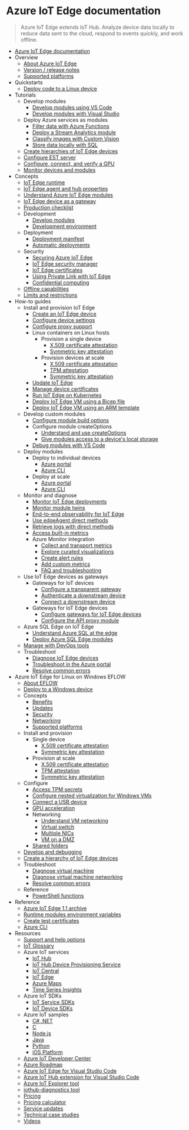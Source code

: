 # Azure IoT Edge documentation
> Azure IoT Edge extends IoT Hub. Analyze device data locally to reduce data sent to the cloud, respond to events quickly, and work offline.
  - [Azure IoT Edge documentation](https://learn.microsoft.com/en-us/azure/iot-edge/)
  - Overview
    - [About Azure IoT Edge](https://learn.microsoft.com/en-us/azure/iot-edge/about-iot-edge)
    - [Version / release notes](https://learn.microsoft.com/en-us/azure/iot-edge/version-history)
    - [Supported platforms](https://learn.microsoft.com/en-us/azure/iot-edge/support)
  - Quickstarts
    - [Deploy code to a Linux device](https://learn.microsoft.com/en-us/azure/iot-edge/quickstart-linux)
  - Tutorials
    - Develop modules
      - [Develop modules using VS Code](https://learn.microsoft.com/en-us/azure/iot-edge/tutorial-develop-for-linux)
      - [Develop modules with Visual Studio](https://learn.microsoft.com/en-us/azure/iot-edge/how-to-visual-studio-develop-module)
    - Deploy Azure services as modules
      - [Filter data with Azure Functions](https://learn.microsoft.com/en-us/azure/iot-edge/tutorial-deploy-function)
      - [Deploy a Stream Analytics module](https://learn.microsoft.com/en-us/azure/iot-edge/tutorial-deploy-stream-analytics)
      - [Classify images with Custom Vision](https://learn.microsoft.com/en-us/azure/iot-edge/tutorial-deploy-custom-vision)
      - [Store data locally with SQL](https://learn.microsoft.com/en-us/azure/iot-edge/tutorial-store-data-sql-server)
    - [Create hierarchies of IoT Edge devices](https://learn.microsoft.com/en-us/azure/iot-edge/tutorial-nested-iot-edge)
    - [Configure EST server](https://learn.microsoft.com/en-us/azure/iot-edge/tutorial-configure-est-server)
    - [Configure, connect, and verify a GPU](https://learn.microsoft.com/en-us/azure/iot-edge/configure-connect-verify-gpu)
    - [Monitor devices and modules](https://learn.microsoft.com/en-us/azure/iot-edge/tutorial-monitor-with-workbooks)
  - Concepts
    - [IoT Edge runtime](https://learn.microsoft.com/en-us/azure/iot-edge/iot-edge-runtime)
    - [IoT Edge agent and hub properties](https://learn.microsoft.com/en-us/azure/iot-edge/module-edgeagent-edgehub)
    - [Understand Azure IoT Edge modules](https://learn.microsoft.com/en-us/azure/iot-edge/iot-edge-modules)
    - [IoT Edge device as a gateway](https://learn.microsoft.com/en-us/azure/iot-edge/iot-edge-as-gateway)
    - [Production checklist](https://learn.microsoft.com/en-us/azure/iot-edge/production-checklist)
    - Development
      - [Develop modules](https://learn.microsoft.com/en-us/azure/iot-edge/module-development)
      - [Development environment](https://learn.microsoft.com/en-us/azure/iot-edge/development-environment)
    - Deployment
      - [Deployment manifest](https://learn.microsoft.com/en-us/azure/iot-edge/module-composition)
      - [Automatic deployments](https://learn.microsoft.com/en-us/azure/iot-edge/module-deployment-monitoring)
    - Security
      - [Securing Azure IoT Edge](https://learn.microsoft.com/en-us/azure/iot-edge/security)
      - [IoT Edge security manager](https://learn.microsoft.com/en-us/azure/iot-edge/iot-edge-security-manager)
      - [IoT Edge certificates](https://learn.microsoft.com/en-us/azure/iot-edge/iot-edge-certs)
      - [Using Private Link with IoT Edge](https://learn.microsoft.com/en-us/azure/iot-edge/using-private-link)
      - [Confidential computing](https://learn.microsoft.com/en-us/azure/iot-edge/deploy-confidential-applications)
    - [Offline capabilities](https://learn.microsoft.com/en-us/azure/iot-edge/offline-capabilities)
    - [Limits and restrictions](https://learn.microsoft.com/en-us/azure/iot-edge/iot-edge-limits-and-restrictions)
  - How-to guides
    - Install and provision IoT Edge
      - [Create an IoT Edge device](https://learn.microsoft.com/en-us/azure/iot-edge/how-to-create-iot-edge-device)
      - [Configure device settings](https://learn.microsoft.com/en-us/azure/iot-edge/configure-device)
      - [Configure proxy support](https://learn.microsoft.com/en-us/azure/iot-edge/how-to-configure-proxy-support)
      - Linux containers on Linux hosts
        - Provision a single device
          - [X.509 certificate attestation](https://learn.microsoft.com/en-us/azure/iot-edge/how-to-provision-single-device-linux-x509)
          - [Symmetric key attestation](https://learn.microsoft.com/en-us/azure/iot-edge/how-to-provision-single-device-linux-symmetric)
        - Provision devices at scale
          - [X.509 certificate attestation](https://learn.microsoft.com/en-us/azure/iot-edge/how-to-provision-devices-at-scale-linux-x509)
          - [TPM attestation](https://learn.microsoft.com/en-us/azure/iot-edge/how-to-provision-devices-at-scale-linux-tpm)
          - [Symmetric key attestation](https://learn.microsoft.com/en-us/azure/iot-edge/how-to-provision-devices-at-scale-linux-symmetric)
      - [Update IoT Edge](https://learn.microsoft.com/en-us/azure/iot-edge/how-to-update-iot-edge)
      - [Manage device certificates](https://learn.microsoft.com/en-us/azure/iot-edge/how-to-manage-device-certificates)
      - [Run IoT Edge on Kubernetes](https://learn.microsoft.com/en-us/azure/iot-edge/how-to-install-iot-edge-kubernetes)
      - [Deploy IoT Edge VM using a Bicep file](https://learn.microsoft.com/en-us/azure/iot-edge/how-to-install-iot-edge-ubuntuvm-bicep)
      - [Deploy IoT Edge VM using an ARM template](https://learn.microsoft.com/en-us/azure/iot-edge/how-to-install-iot-edge-ubuntuvm)
    - Develop custom modules
      - [Configure module build options](https://learn.microsoft.com/en-us/azure/iot-edge/how-to-configure-module-build-options)
      - Configure module createOptions
        - [Understand and use createOptions](https://learn.microsoft.com/en-us/azure/iot-edge/how-to-use-create-options)
        - [Give modules access to a device's local storage](https://learn.microsoft.com/en-us/azure/iot-edge/how-to-access-host-storage-from-module)
      - [Debug modules with VS Code](https://learn.microsoft.com/en-us/azure/iot-edge/debug-module-vs-code)
    - Deploy modules
      - Deploy to individual devices
        - [Azure portal](https://learn.microsoft.com/en-us/azure/iot-edge/how-to-deploy-modules-portal)
        - [Azure CLI](https://learn.microsoft.com/en-us/azure/iot-edge/how-to-deploy-modules-cli)
      - Deploy at scale
        - [Azure portal](https://learn.microsoft.com/en-us/azure/iot-edge/how-to-deploy-at-scale)
        - [Azure CLI](https://learn.microsoft.com/en-us/azure/iot-edge/how-to-deploy-cli-at-scale)
    - Monitor and diagnose
      - [Monitor IoT Edge deployments](https://learn.microsoft.com/en-us/azure/iot-edge/how-to-monitor-iot-edge-deployments)
      - [Monitor module twins](https://learn.microsoft.com/en-us/azure/iot-edge/how-to-monitor-module-twins)
      - [End-to-end observability for IoT Edge](https://learn.microsoft.com/en-us/azure/iot-edge/how-to-observability)
      - [Use edgeAgent direct methods](https://learn.microsoft.com/en-us/azure/iot-edge/how-to-edgeagent-direct-method)
      - [Retrieve logs with direct methods](https://learn.microsoft.com/en-us/azure/iot-edge/how-to-retrieve-iot-edge-logs)
      - [Access built-in metrics](https://learn.microsoft.com/en-us/azure/iot-edge/how-to-access-built-in-metrics)
      - Azure Monitor integration
        - [Collect and transport metrics](https://learn.microsoft.com/en-us/azure/iot-edge/how-to-collect-and-transport-metrics)
        - [Explore curated visualizations](https://learn.microsoft.com/en-us/azure/iot-edge/how-to-explore-curated-visualizations)
        - [Create alert rules](https://learn.microsoft.com/en-us/azure/iot-edge/how-to-create-alerts)
        - [Add custom metrics](https://learn.microsoft.com/en-us/azure/iot-edge/how-to-add-custom-metrics)
        - [FAQ and troubleshooting](https://learn.microsoft.com/en-us/azure/iot-edge/how-to-troubleshoot-monitoring-and-faq)
    - Use IoT Edge devices as gateways
      - Gateways for IoT devices
        - [Configure a transparent gateway](https://learn.microsoft.com/en-us/azure/iot-edge/how-to-create-transparent-gateway)
        - [Authenticate a downstream device](https://learn.microsoft.com/en-us/azure/iot-edge/how-to-authenticate-downstream-device)
        - [Connect a downstream device](https://learn.microsoft.com/en-us/azure/iot-edge/how-to-connect-downstream-device)
      - Gateways for IoT Edge devices
        - [Configure gateways for IoT Edge devices](https://learn.microsoft.com/en-us/azure/iot-edge/how-to-connect-downstream-iot-edge-device)
        - [Configure the API proxy module](https://learn.microsoft.com/en-us/azure/iot-edge/how-to-configure-api-proxy-module)
    - Azure SQL Edge on IoT Edge
      - [Understand Azure SQL at the edge](https://learn.microsoft.com/en-us/azure/azure-sql-edge/overview?toc=/azure/iot-edge/toc.json&bc=/azure/iot-edge/breadcrumb/toc.json)
      - [Deploy Azure SQL Edge modules](https://learn.microsoft.com/en-us/azure/azure-sql-edge/deploy-portal?toc=/azure/iot-edge/toc.json&bc=/azure/iot-edge/breadcrumb/toc.json)
    - [Manage with DevOps tools](https://learn.microsoft.com/en-us/azure/iot-edge/how-to-continuous-integration-continuous-deployment)
    - Troubleshoot
      - [Diagnose IoT Edge devices](https://learn.microsoft.com/en-us/azure/iot-edge/troubleshoot)
      - [Troubleshoot in the Azure portal](https://learn.microsoft.com/en-us/azure/iot-edge/troubleshoot-in-portal)
      - [Resolve common errors](https://learn.microsoft.com/en-us/azure/iot-edge/troubleshoot-common-errors)
  - Azure IoT Edge for Linux on Windows EFLOW
    - [About EFLOW](https://learn.microsoft.com/en-us/azure/iot-edge/iot-edge-for-linux-on-windows)
    - [Deploy to a Windows device](https://learn.microsoft.com/en-us/azure/iot-edge/quickstart)
    - Concepts
      - [Benefits](https://learn.microsoft.com/en-us/azure/iot-edge/iot-edge-for-linux-on-windows-benefits)
      - [Updates](https://learn.microsoft.com/en-us/azure/iot-edge/iot-edge-for-linux-on-windows-updates)
      - [Security](https://learn.microsoft.com/en-us/azure/iot-edge/iot-edge-for-linux-on-windows-security)
      - [Networking](https://learn.microsoft.com/en-us/azure/iot-edge/iot-edge-for-linux-on-windows-networking)
      - [Supported platforms](https://learn.microsoft.com/en-us/azure/iot-edge/iot-edge-for-linux-on-windows-support)
    - Install and provision
      - Single device
        - [X.509 certificate attestation](https://learn.microsoft.com/en-us/azure/iot-edge/how-to-provision-single-device-linux-on-windows-x509)
        - [Symmetric key attestation](https://learn.microsoft.com/en-us/azure/iot-edge/how-to-provision-single-device-linux-on-windows-symmetric)
      - Provision at scale
        - [X.509 certificate attestation](https://learn.microsoft.com/en-us/azure/iot-edge/how-to-provision-devices-at-scale-linux-on-windows-x509)
        - [TPM attestation](https://learn.microsoft.com/en-us/azure/iot-edge/how-to-provision-devices-at-scale-linux-on-windows-tpm)
        - [Symmetric key attestation](https://learn.microsoft.com/en-us/azure/iot-edge/how-to-provision-devices-at-scale-linux-on-windows-symmetric)
    - Configure
      - [Access TPM secrets](https://learn.microsoft.com/en-us/azure/iot-edge/how-to-access-dtpm)
      - [Configure nested virtualization for Windows VMs](https://learn.microsoft.com/en-us/azure/iot-edge/nested-virtualization)
      - [Connect a USB device](https://learn.microsoft.com/en-us/azure/iot-edge/how-to-connect-usb-devices)
      - [GPU acceleration](https://learn.microsoft.com/en-us/azure/iot-edge/gpu-acceleration)
      - Networking
        - [Understand VM networking](https://learn.microsoft.com/en-us/azure/iot-edge/how-to-configure-iot-edge-for-linux-on-windows-networking)
        - [Virtual switch](https://learn.microsoft.com/en-us/azure/iot-edge/how-to-create-virtual-switch)
        - [Multiple NICs](https://learn.microsoft.com/en-us/azure/iot-edge/how-to-configure-multiple-nics)
        - [VM on a DMZ](https://learn.microsoft.com/en-us/azure/iot-edge/how-to-configure-iot-edge-for-linux-on-windows-iiot-dmz)
      - [Shared folders](https://learn.microsoft.com/en-us/azure/iot-edge/how-to-share-windows-folder-to-vm)
    - [Develop and debugging](https://learn.microsoft.com/en-us/azure/iot-edge/tutorial-develop-for-linux-on-windows)
    - [Create a hierarchy of IoT Edge devices](https://learn.microsoft.com/en-us/azure/iot-edge/tutorial-nested-iot-edge-for-linux-on-windows)
    - Troubleshoot
      - [Diagnose virtual machine](https://learn.microsoft.com/en-us/azure/iot-edge/troubleshoot-iot-edge-for-linux-on-windows)
      - [Diagnose virtual machine networking](https://learn.microsoft.com/en-us/azure/iot-edge/troubleshoot-iot-edge-for-linux-on-windows-networking)
      - [Resolve common errors](https://learn.microsoft.com/en-us/azure/iot-edge/troubleshoot-iot-edge-for-linux-on-windows-common-errors)
    - Reference
      - [PowerShell functions](https://learn.microsoft.com/en-us/azure/iot-edge/reference-iot-edge-for-linux-on-windows-functions)
  - Reference
    - [Azure IoT Edge 1.1 archive](https://learn.microsoft.com/previous-versions/azure/iot-edge)
    - [Runtime modules environment variables](https://github.com/Azure/iotedge/blob/main/doc/EnvironmentVariables)
    - [Create test certificates](https://learn.microsoft.com/en-us/azure/iot-edge/how-to-create-test-certificates)
    - [Azure CLI](https://learn.microsoft.com/cli/azure/azure-cli-reference-for-IoT)
  - Resources
    - [Support and help options](https://learn.microsoft.com/en-us/azure/iot/iot-support-help?toc=/azure/iot-edge/toc.json&bc=/azure/iot-edge/breadcrumb/toc.json)
    - [IoT Glossary](https://learn.microsoft.com/en-us/azure/iot/iot-glossary?toc=/azure/iot-edge/toc.json&bc=/azure/iot-edge/breadcrumb/toc.json)
    - Azure IoT services
      - [IoT Hub](https://learn.microsoft.com/en-us/azure/iot-hub/)
      - [IoT Hub Device Provisioning Service](https://learn.microsoft.com/en-us/azure/iot-dps/)
      - [IoT Central](https://learn.microsoft.com/en-us/azure/iot-central/)
      - [IoT Edge](https://learn.microsoft.com/en-us/azure/iot-edge/)
      - [Azure Maps](https://learn.microsoft.com/en-us/azure/azure-maps/)
      - [Time Series Insights](https://learn.microsoft.com/en-us/azure/time-series-insights/)
    - Azure IoT SDKs
      - [IoT Service SDKs](https://learn.microsoft.com/en-us/azure/iot-hub/iot-hub-devguide-sdks)
      - [IoT Device SDKs](https://learn.microsoft.com/en-us/azure/iot-hub/iot-hub-devguide-sdks)
    - Azure IoT samples
      - [C# .NET](https://github.com/Azure/azure-iot-sdk-csharp/tree/main/iothub/device/samples)
      - [C](https://github.com/Azure/azure-iot-sdk-c/tree/main/iothub_client/samples)
      - [Node.js](https://github.com/Azure/azure-iot-sdk-node/tree/main/device/samples)
      - [Java](https://github.com/Azure/azure-iot-sdk-java/tree/main/iothub/device/iot-device-samples)
      - [Python](https://github.com/Azure/azure-iot-sdk-python/tree/main/samples)
      - [iOS Platform](https://github.com/azure-samples/azure-iot-samples-ios/tree/master/)
    - [Azure IoT Developer Center](https://azure.microsoft.com/develop/iot/)
    - [Azure Roadmap](https://azure.microsoft.com/roadmap/?category=iot)
    - [Azure IoT Edge for Visual Studio Code](https://marketplace.visualstudio.com/items?itemName=vsciot-vscode.azure-iot-edge)
    - [Azure IoT Hub extension for Visual Studio Code](https://marketplace.visualstudio.com/items?itemName=vsciot-vscode.azure-iot-toolkit)
    - [Azure IoT Explorer tool](https://github.com/Azure/azure-iot-explorer)
    - [iothub-diagnostics tool](https://github.com/Azure/iothub-diagnostics)
    - [Pricing](https://azure.microsoft.com/pricing/details/iot-edge/)
    - [Pricing calculator](https://azure.microsoft.com/pricing/calculator/)
    - [Service updates](https://azure.microsoft.com/updates/?product=iot-edge)
    - [Technical case studies](https://microsoft.github.io/generative-ai-for-beginners/)
    - [Videos](https://azure.microsoft.com/documentation/videos/index/?services=iot-edge)
